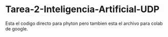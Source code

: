 # Tarea-2-Inteligencia-Artificial-UDP
Esta el codigo directo para phyton pero tambien esta el archivo para colab de google.
